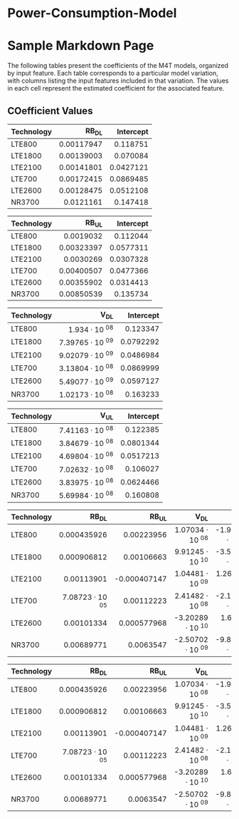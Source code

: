 # Power-Consumption-Model
# Sample Markdown Page

The following tables present the coefficients of the M4T models, organized by input feature. Each table corresponds to a particular model variation, with columns listing the input features included in that variation. The values in each cell represent the estimated coefficient for the associated feature.

## COefficient Values

| Technology   |   RB<sub>DL</sub> |   Intercept |
|:-------------|------------------:|------------:|
| LTE800       |        0.00117947 |   0.118751  |
| LTE1800      |        0.00139003 |   0.070084  |
| LTE2100      |        0.00141801 |   0.0427121 |
| LTE700       |        0.00172415 |   0.0869485 |
| LTE2600      |        0.00128475 |   0.0512108 |
| NR3700       |        0.0121161  |   0.147418  |


| Technology   |   RB<sub>UL</sub> |   Intercept |
|:-------------|------------------:|------------:|
| LTE800       |        0.0019032  |   0.112044  |
| LTE1800      |        0.00323397 |   0.0577311 |
| LTE2100      |        0.0030269  |   0.0307328 |
| LTE700       |        0.00400507 |   0.0477366 |
| LTE2600      |        0.00355902 |   0.0314413 |
| NR3700       |        0.00850539 |   0.135734  |


| Technology   |   V<sub>DL</sub> |   Intercept |
|:-------------|-----------------:|------------:|
| LTE800       |      1.934 &middot; 10 <sup> 08  </sup> |   0.123347  |
| LTE1800      |      7.39765 &middot; 10 <sup> 09 </sup> |   0.0792292 |
| LTE2100      |      9.02079 &middot; 10 <sup> 09 </sup> |   0.0486984 |
| LTE700       |      3.13804 &middot; 10 <sup> 08 </sup> |   0.0869999 |
| LTE2600      |      5.49077 &middot; 10 <sup> 09 </sup> |   0.0597127 |
| NR3700       |      1.02173 &middot; 10 <sup> 08 </sup> |   0.163233  |


| Technology   |   V<sub>UL</sub> |   Intercept |
|:-------------|-----------------:|------------:|
| LTE800       |      7.41163 &middot; 10 <sup> 08 </sup> |   0.122385  |
| LTE1800      |      3.84679 &middot; 10 <sup> 08 </sup> |   0.0801344 |
| LTE2100      |      4.69804 &middot; 10 <sup> 08 </sup> |   0.0517213 |
| LTE700       |      7.02632 &middot; 10 <sup> 08 </sup> |   0.106027  |
| LTE2600      |      3.83975 &middot; 10 <sup> 08 </sup> |   0.0624466 |
| NR3700       |      5.69984 &middot; 10 <sup> 08 </sup> |   0.160808  |


| Technology   |   RB<sub>DL</sub> |   RB<sub>UL</sub> |   V<sub>DL</sub> |   V<sub>UL</sub> |   F |   B |          A |   RB<sub>DL</sub> |   Intercept |
|:-------------|------------------:|------------------:|-----------------:|-----------------:|----:|----:|-----------:|------------------:|------------:|
| LTE800       |       0.000435926 |       0.00223956  |      1.07034 &middot; 10 <sup> 08 </sup> |     -1.93946 &middot; 10 <sup> 08 </sup> |   0 |   0 |  0.640399  |       0.00166187  |  -0.729164  |
| LTE1800      |       0.000906812 |       0.00106663  |      9.91245 &middot; 10 <sup> 10 </sup> |     -3.52038 &middot; 10 <sup> 09 </sup> |   0 |   0 |  0.0574126 |       0.0016095   |  -0.0462763 |
| LTE2100      |       0.00113901  |      -0.000407147 |      1.04481 &middot; 10 <sup> 09 </sup> |      1.26937 &middot; 10 <sup> 08 </sup> |   0 |   0 |  0.0183311 |       0.00178236  |  -0.0192772 |
| LTE700       |       7.08723 &middot; 10 <sup> 05 </sup> |       0.00112223  |      2.41482 &middot; 10 <sup> 08  </sup> |     -2.11711 &middot; 10 <sup> 08 </sup> |   0 |   0 |  0         |       0.0105631   |  -0.172546  |
| LTE2600      |       0.00101334  |       0.000577968 |     -3.20289 &middot; 10 <sup> 10  </sup>|      1.6857 &middot; 10 <sup> 09 </sup>  |   0 |   0 | -0.168632  |       0.000273335 |   0.250833  |
| NR3700       |       0.00689771  |       0.0063547   |     -2.50702 &middot; 10 <sup> 09  </sup>|     -9.88026 &middot; 10 <sup> 09  </sup> |   0 |   0 |  0         |       0           |   0.135002  |


| Technology   |   RB<sub>DL</sub> |   RB<sub>UL</sub> |   V<sub>DL</sub> |   V<sub>UL</sub> |          A |   RB<sub>DL</sub> |   Intercept |
|:-------------|------------------:|------------------:|-----------------:|-----------------:|-----------:|------------------:|------------:|
| LTE800       |       0.000435926 |       0.00223956  |      1.07034 &middot; 10 <sup> 08 </sup> |     -1.93946 &middot; 10 <sup> 08  </sup> |  0.640399  |       0.00166187  |  -0.729164  |
| LTE1800      |       0.000906812 |       0.00106663  |      9.91245 &middot; 10 <sup> 10 </sup> |     -3.52038 &middot; 10 <sup> 09 </sup> |  0.0574126 |       0.0016095   |  -0.0462763 |
| LTE2100      |       0.00113901  |      -0.000407147 |      1.04481 &middot; 10 <sup> 09 </sup> |      1.26937 &middot; 10 <sup> 08 </sup> |  0.0183311 |       0.00178236  |  -0.0192772 |
| LTE700       |       7.08723 &middot; 10 <sup> 05 </sup> |       0.00112223  |      2.41482 &middot; 10 <sup> 08 </sup> |     -2.11711 &middot; 10 <sup> 08 </sup> |  0         |       0.0105631   |  -0.172546  |
| LTE2600      |       0.00101334  |       0.000577968 |     -3.20289 &middot; 10 <sup> 10 |      1.6857 &middot; 10 <sup> 09 </sup>  | -0.168632  |       0.000273335 |   0.250833  |
| NR3700       |       0.00689771  |       0.0063547   |     -2.50702 &middot; 10 <sup> 09 |     -9.88026 &middot; 10 <sup> 09 </sup> |  0         |       0           |   0.135002  |
